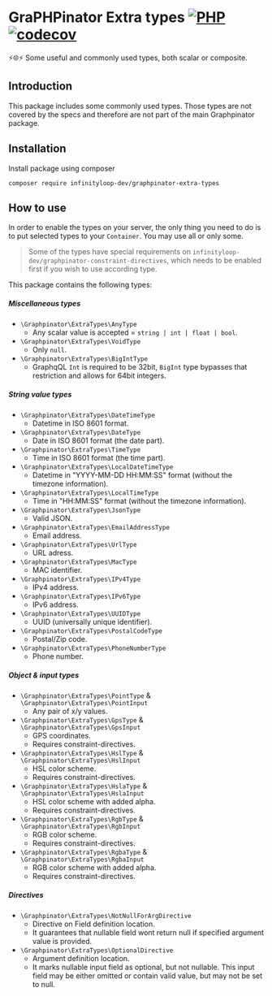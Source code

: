 # GraPHPinator Extra types [![PHP](https://github.com/graphpql/graphpinator-extra-types/actions/workflows/php.yml/badge.svg)](https://github.com/graphpql/graphpinator-extra-types/actions/workflows/php.yml) [![codecov](https://codecov.io/gh/infinityloop-dev/graphpinator-extra-types/branch/master/graph/badge.svg)](https://codecov.io/gh/infinityloop-dev/graphpinator-extra-types)

:zap::globe_with_meridians::zap: Some useful and commonly used types, both scalar or composite.

## Introduction

This package includes some commonly used types. Those types are not covered by the specs and therefore are not part of the main Graphpinator package.

## Installation

Install package using composer

```composer require infinityloop-dev/graphpinator-extra-types```

## How to use

In order to enable the types on your server, the only thing you need to do is to put selected types to your `Container`. You may use all or only some.

> Some of the types have special requirements on `infinityloop-dev/graphpinator-constraint-directives`, which needs to be enabled first if you wish to use according type.

This package contains the following types:

##### Miscellaneous types

- `\Graphpinator\ExtraTypes\AnyType`
    - Any scalar value is accepted = `string | int | float | bool`.
- `\Graphpinator\ExtraTypes\VoidType`
    - Only `null`.
- `\Graphpinator\ExtraTypes\BigIntType`
    - GraphqQL `Int` is required to be 32bit, `BigInt` type bypasses that restriction and allows for 64bit integers.

##### String value types

- `\Graphpinator\ExtraTypes\DateTimeType`
    - Datetime in ISO 8601 format.
- `\Graphpinator\ExtraTypes\DateType`
    - Date in ISO 8601 format (the date part).
- `\Graphpinator\ExtraTypes\TimeType`
    - Time in ISO 8601 format (the time part).
- `\Graphpinator\ExtraTypes\LocalDateTimeType`
    - Datetime in "YYYY-MM-DD HH:MM:SS" format (without the timezone information).
- `\Graphpinator\ExtraTypes\LocalTimeType`
    - Time in "HH:MM:SS" format (without the timezone information).
- `\Graphpinator\ExtraTypes\JsonType`
    - Valid JSON.
- `\Graphpinator\ExtraTypes\EmailAddressType`
    - Email address.
- `\Graphpinator\ExtraTypes\UrlType`
    - URL adress.
- `\Graphpinator\ExtraTypes\MacType`
    - MAC identifier.
- `\Graphpinator\ExtraTypes\IPv4Type`
    - IPv4 address.
- `\Graphpinator\ExtraTypes\IPv6Type`
    - IPv6 address.
- `\Graphpinator\ExtraTypes\UUIDType`
    - UUID (universally unique identifier).
- `\Graphpinator\ExtraTypes\PostalCodeType`
    - Postal/Zip code.
- `\Graphpinator\ExtraTypes\PhoneNumberType`
    - Phone number.

##### Object & input types

- `\Graphpinator\ExtraTypes\PointType` & `\Graphpinator\ExtraTypes\PointInput`
    - Any pair of x/y values.
- `\Graphpinator\ExtraTypes\GpsType` & `\Graphpinator\ExtraTypes\GpsInput`
    - GPS coordinates.
    - Requires constraint-directives.
- `\Graphpinator\ExtraTypes\HslType` & `\Graphpinator\ExtraTypes\HslInput`
    - HSL color scheme.
    - Requires constraint-directives.
- `\Graphpinator\ExtraTypes\HslaType` & `\Graphpinator\ExtraTypes\HslaInput`
    - HSL color scheme with added alpha.
    - Requires constraint-directives.
- `\Graphpinator\ExtraTypes\RgbType` & `\Graphpinator\ExtraTypes\RgbInput`
    - RGB color scheme.
    - Requires constraint-directives.
- `\Graphpinator\ExtraTypes\RgbaType` & `\Graphpinator\ExtraTypes\RgbaInput`
    - RGB color scheme with added alpha.
    - Requires constraint-directives.

##### Directives

- `\Graphpinator\ExtraTypes\NotNullForArgDirective`
    - Directive on Field definition location. 
    - It guarantees that nullable field wont return null if specified argument value is provided.
- `\Graphpinator\ExtraTypes\OptionalDirective`
    - Argument definition location. 
    - It marks nullable input field as optional, but not nullable. This input field may be either omitted or contain valid value, but may not be set to null.
